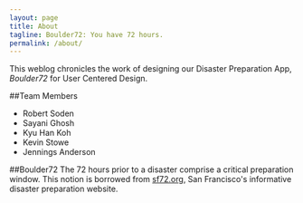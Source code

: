 ```yaml
---
layout: page
title: About
tagline: Boulder72: You have 72 hours.
permalink: /about/
---
```

This weblog chronicles the work of designing our Disaster Preparation App, _Boulder72_ for User Centered Design.

##Team Members
 - Robert Soden
 - Sayani Ghosh
 - Kyu Han Koh
 - Kevin Stowe
 - Jennings Anderson
 
##Boulder72
The 72 hours prior to a disaster comprise a critical preparation window.  This notion is borrowed from [sf72.org](http://www.sf72.org/home), San Francisco's informative disaster preparation website.